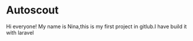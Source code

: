 # Autoscout

Hi everyone!
My name is Nina,this is my first project in gitlub.I have build it with laravel 
